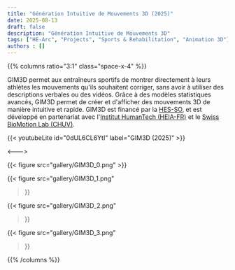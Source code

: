 ```yaml
---
title: "Génération Intuitive de Mouvements 3D (2025)"
date: 2025-08-13
draft: false
description: "Génération Intuitive de Mouvements 3D"
tags: ["HE-Arc", "Projects", "Sports & Rehabilitation", "Animation 3D"]
authors : []
---
```


{{% columns ratio="3:1" class="space-x-4" %}} <!-- begin columns block -->

GIM3D permet aux entraîneurs sportifs de montrer directement à leurs athlètes les mouvements qu'ils souhaitent corriger, sans avoir à utiliser des descriptions verbales ou des vidéos.
Grâce à des modèles statistiques avancés, GIM3D permet de créer et d'afficher des mouvements 3D de manière intuitive et rapide.
GIM3D est financé par la [HES-SO](https://www.hes-so.ch/), et est développé en partenariat avec l'[Institut HumanTech (HEIA-FR)](https://www.heia-fr.ch/fr/recherche-appliquee/instituts/humantech/) et le [Swiss BioMotion Lab (CHUV)](https://www.chuv.ch/fr/dal/dal-home/research/swiss-biomotion-lab).

{{< youtubeLite id="0dUL6CL6YtI" label="GIM3D (2025)" >}}

<---> <!-- magic separator, between columns -->

<div class="[&>figure]:my-4">
{{< figure
src="gallery/GIM3D_0.png"
>}}

{{< figure
src="gallery/GIM3D_1.png"
>}}

{{< figure
src="gallery/GIM3D_2.png"
>}}

{{< figure
src="gallery/GIM3D_3.png"
>}}
</div>

{{% /columns %}}
